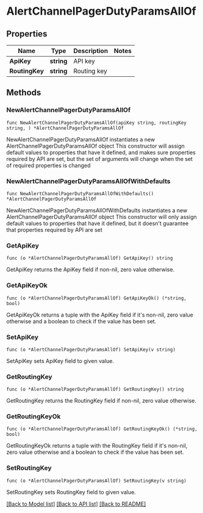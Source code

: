 # AlertChannelPagerDutyParamsAllOf

## Properties

Name | Type | Description | Notes
------------ | ------------- | ------------- | -------------
**ApiKey** | **string** | API key | 
**RoutingKey** | **string** | Routing key | 

## Methods

### NewAlertChannelPagerDutyParamsAllOf

`func NewAlertChannelPagerDutyParamsAllOf(apiKey string, routingKey string, ) *AlertChannelPagerDutyParamsAllOf`

NewAlertChannelPagerDutyParamsAllOf instantiates a new AlertChannelPagerDutyParamsAllOf object
This constructor will assign default values to properties that have it defined,
and makes sure properties required by API are set, but the set of arguments
will change when the set of required properties is changed

### NewAlertChannelPagerDutyParamsAllOfWithDefaults

`func NewAlertChannelPagerDutyParamsAllOfWithDefaults() *AlertChannelPagerDutyParamsAllOf`

NewAlertChannelPagerDutyParamsAllOfWithDefaults instantiates a new AlertChannelPagerDutyParamsAllOf object
This constructor will only assign default values to properties that have it defined,
but it doesn't guarantee that properties required by API are set

### GetApiKey

`func (o *AlertChannelPagerDutyParamsAllOf) GetApiKey() string`

GetApiKey returns the ApiKey field if non-nil, zero value otherwise.

### GetApiKeyOk

`func (o *AlertChannelPagerDutyParamsAllOf) GetApiKeyOk() (*string, bool)`

GetApiKeyOk returns a tuple with the ApiKey field if it's non-nil, zero value otherwise
and a boolean to check if the value has been set.

### SetApiKey

`func (o *AlertChannelPagerDutyParamsAllOf) SetApiKey(v string)`

SetApiKey sets ApiKey field to given value.


### GetRoutingKey

`func (o *AlertChannelPagerDutyParamsAllOf) GetRoutingKey() string`

GetRoutingKey returns the RoutingKey field if non-nil, zero value otherwise.

### GetRoutingKeyOk

`func (o *AlertChannelPagerDutyParamsAllOf) GetRoutingKeyOk() (*string, bool)`

GetRoutingKeyOk returns a tuple with the RoutingKey field if it's non-nil, zero value otherwise
and a boolean to check if the value has been set.

### SetRoutingKey

`func (o *AlertChannelPagerDutyParamsAllOf) SetRoutingKey(v string)`

SetRoutingKey sets RoutingKey field to given value.



[[Back to Model list]](../README.md#documentation-for-models) [[Back to API list]](../README.md#documentation-for-api-endpoints) [[Back to README]](../README.md)


